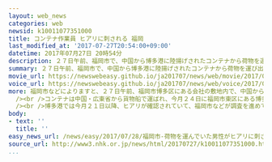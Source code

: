 ```yaml
---
layout: web_news
categories: web
newsid: k10011077351000
title: コンテナ作業員 ヒアリに刺される 福岡
last_modified_at: '2017-07-27T20:54:00+09:00'
datetime: 2017年07月27日 20時54分
description: ２７日午前、福岡市で、中国から博多港に陸揚げされたコンテナから荷物を運び出していた作業員１人がヒアリに刺されました。作業員は軽傷で環境省によりますと、国内で人がヒアリに刺されたケースが報告されたのは今回が初めてだということです。
summary: ２７日午前、福岡市で、中国から博多港に陸揚げされたコンテナから荷物を運び出していた作業員１人がヒアリに刺されました。作業員は軽傷で環境省によりますと、国内で人がヒアリに刺されたケースが報告されたのは今回が初めてだということです。
movie_url: https://newswebeasy.github.io/ja201707/news/web/movie/2017/07/28/k10011077351000.mp4
voice_url: https://newswebeasy.github.io/ja201707/news/web/voice/2017/07/28/k10011077351000.mp3
more: 福岡市などによりますと、２７日午前、福岡市博多区にある会社の敷地内で、中国から博多港に陸揚げされたコンテナから荷物を運び出していた作業員１人がヒアリに刺されました。刺されたのは１か所で、周囲に発疹が見られたため病院で手当てを受け、軽傷だということです。<br
  /><br />コンテナは中国・広東省から貨物船で運ばれ、今月２４日に福岡市東区にある博多港のアイランドシティコンテナターミナルに陸揚げされたもので、コンテナからはサナギを含むおよそ３０匹のヒアリが見つかりすべて処分されたということです。<br
  /><br />博多港では今月２１日以降、ヒアリが確認されていて、福岡市などが調査を進めていました。環境省によりますと、国内で人がヒアリに刺されたケースが報告されたのは今回が初めてだということです。
body:
- text: ''
  title: ''
easy_news_url: /news/easy/2017/07/28/福岡市-荷物を運んでいた男性がヒアリに刺される/
source_url: http://www3.nhk.or.jp/news/html/20170727/k10011077351000.html
...
```

